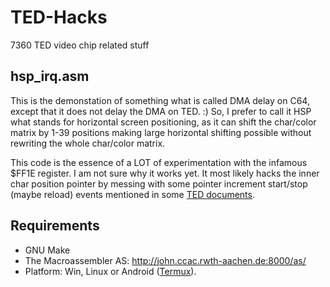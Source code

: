 # TED-Hacks
7360 TED video chip related stuff

## hsp_irq.asm

This is the demonstation of something what is called DMA delay on C64, except that it does not delay the DMA on TED. :) So, I prefer to call it HSP what stands for horizontal screen positioning, as it can shift the char/color matrix by 1-39 positions making large horizontal shifting possible without rewriting the whole char/color matrix.

This code is the essence of a LOT of experimentation with the infamous $FF1E register. I am not sure why it works yet. It most likely hacks the inner char position pointer by messing with some pointer increment start/stop (maybe reload) events mentioned in some [TED documents](https://github.com/dotscha/TED-Hacks/blob/master/plus4_tech.pdf).

## Requirements

 - GNU Make
 - The Macroassembler AS: http://john.ccac.rwth-aachen.de:8000/as/
 - Platform: Win, Linux or Android ([Termux](https://termux.com/)).
